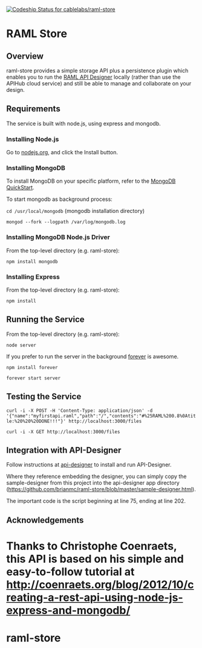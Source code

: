 [ ![Codeship Status for cablelabs/raml-store](https://www.codeship.io/projects/6635ed60-ce43-0131-97f0-76c7aeca9038/status?branch=master)](https://www.codeship.io/projects/22888)

# RAML Store



## Overview

raml-store provides a simple storage API plus a persistence plugin which enables you to run the [RAML API Designer](https://github.com/mulesoft/api-designer) locally (rather than use the APIHub cloud service) and still be able to manage and collaborate on your design.

## Requirements
The service is built with node.js, using express and mongodb.

### Installing Node.js
Go to [nodejs.org](http://nodejs.org), and click the Install button.

### Installing MongoDB
To install MongoDB on your specific platform, refer to the [MongoDB QuickStart](http://docs.mongodb.org/manual/installation/).

To start mongodb as background process:

`cd /usr/local/mongodb`  (mongodb installation directory)


`mongod --fork --logpath /var/log/mongodb.log`


### Installing MongoDB Node.js Driver
From the top-level directory (e.g. raml-store):

`npm install mongodb`

### Installing Express
From the top-level directory (e.g. raml-store):

`npm install `

    
    
    
    
  
## Running the Service
From the top-level directory (e.g. raml-store):

`node server`

If you prefer to run the server in the background [forever](http://blog.nodejitsu.com/keep-a-nodejs-server-up-with-forever) is awesome. 

`npm install forever`

`forever start server`



## Testing the Service

`curl -i -X POST -H 'Content-Type: application/json' -d '{"name":"myfirstapi.raml","path":"/","contents":"#%25RAML%200.8%0Atitle:%20%20%20DONE!!!"}' http://localhost:3000/files`

`curl -i -X GET http://localhost:3000/files`



## Integration with API-Designer
Follow instructions at [api-designer](https://github.com/mulesoft/api-designer) to install and run API-Designer.  

Where they reference embedding the designer, you can simply copy the sample-designer from this project into the api-designer app directory (https://github.com/brianmc/raml-store/blob/master/sample-designer.html).

The important code is the script beginning at line 75, ending at line 202.



## Acknowledgements
Thanks to Christophe Coenraets, this API is based on his simple and easy-to-follow tutorial at http://coenraets.org/blog/2012/10/creating-a-rest-api-using-node-js-express-and-mongodb/
=======
raml-store
==========
